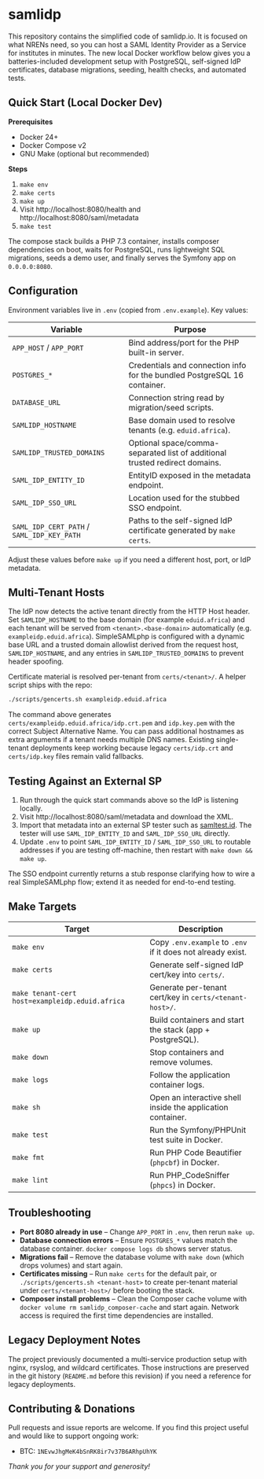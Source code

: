 # samlidp

This repository contains the simplified code of samlidp.io. It is focused on what NRENs need, so you can host a SAML Identity Provider as a Service for institutes in minutes. The new local Docker workflow below gives you a batteries-included development setup with PostgreSQL, self-signed IdP certificates, database migrations, seeding, health checks, and automated tests.

## Quick Start (Local Docker Dev)

**Prerequisites**
- Docker 24+
- Docker Compose v2
- GNU Make (optional but recommended)

**Steps**
1. `make env`
2. `make certs`
3. `make up`
4. Visit http://localhost:8080/health and http://localhost:8080/saml/metadata
5. `make test`

The compose stack builds a PHP 7.3 container, installs composer dependencies on boot, waits for PostgreSQL, runs lightweight SQL migrations, seeds a demo user, and finally serves the Symfony app on `0.0.0.0:8080`.

## Configuration

Environment variables live in `.env` (copied from `.env.example`). Key values:

| Variable | Purpose |
|----------|---------|
| `APP_HOST` / `APP_PORT` | Bind address/port for the PHP built-in server. |
| `POSTGRES_*` | Credentials and connection info for the bundled PostgreSQL 16 container. |
| `DATABASE_URL` | Connection string read by migration/seed scripts. |
| `SAMLIDP_HOSTNAME` | Base domain used to resolve tenants (e.g. `eduid.africa`). |
| `SAMLIDP_TRUSTED_DOMAINS` | Optional space/comma-separated list of additional trusted redirect domains. |
| `SAML_IDP_ENTITY_ID` | EntityID exposed in the metadata endpoint. |
| `SAML_IDP_SSO_URL` | Location used for the stubbed SSO endpoint. |
| `SAML_IDP_CERT_PATH` / `SAML_IDP_KEY_PATH` | Paths to the self-signed IdP certificate generated by `make certs`. |

Adjust these values before `make up` if you need a different host, port, or IdP metadata.

## Multi-Tenant Hosts

The IdP now detects the active tenant directly from the HTTP Host header. Set `SAMLIDP_HOSTNAME` to the base domain (for example `eduid.africa`) and each tenant will be served from `<tenant>.<base-domain>` automatically (e.g. `exampleidp.eduid.africa`). SimpleSAMLphp is configured with a dynamic base URL and a trusted domain allowlist derived from the request host, `SAMLIDP_HOSTNAME`, and any entries in `SAMLIDP_TRUSTED_DOMAINS` to prevent header spoofing.

Certificate material is resolved per-tenant from `certs/<tenant>/`. A helper script ships with the repo:

```bash
./scripts/gencerts.sh exampleidp.eduid.africa
```

The command above generates `certs/exampleidp.eduid.africa/idp.crt.pem` and `idp.key.pem` with the correct Subject Alternative Name. You can pass additional hostnames as extra arguments if a tenant needs multiple DNS names. Existing single-tenant deployments keep working because legacy `certs/idp.crt` and `certs/idp.key` files remain valid fallbacks.

## Testing Against an External SP

1. Run through the quick start commands above so the IdP is listening locally.
2. Visit http://localhost:8080/saml/metadata and download the XML.
3. Import that metadata into an external SP tester such as [samltest.id](https://samltest.id). The tester will use `SAML_IDP_ENTITY_ID` and `SAML_IDP_SSO_URL` directly.
4. Update `.env` to point `SAML_IDP_ENTITY_ID` / `SAML_IDP_SSO_URL` to routable addresses if you are testing off-machine, then restart with `make down && make up`.

The SSO endpoint currently returns a stub response clarifying how to wire a real SimpleSAMLphp flow; extend it as needed for end-to-end testing.

## Make Targets

| Target | Description |
|--------|-------------|
| `make env` | Copy `.env.example` to `.env` if it does not already exist. |
| `make certs` | Generate self-signed IdP cert/key into `certs/`. |
| `make tenant-cert host=exampleidp.eduid.africa` | Generate per-tenant cert/key in `certs/<tenant-host>/`. |
| `make up` | Build containers and start the stack (app + PostgreSQL). |
| `make down` | Stop containers and remove volumes. |
| `make logs` | Follow the application container logs. |
| `make sh` | Open an interactive shell inside the application container. |
| `make test` | Run the Symfony/PHPUnit test suite in Docker. |
| `make fmt` | Run PHP Code Beautifier (`phpcbf`) in Docker. |
| `make lint` | Run PHP_CodeSniffer (`phpcs`) in Docker. |

## Troubleshooting

- **Port 8080 already in use** – Change `APP_PORT` in `.env`, then rerun `make up`.
- **Database connection errors** – Ensure `POSTGRES_*` values match the database container. `docker compose logs db` shows server status.
- **Migrations fail** – Remove the database volume with `make down` (which drops volumes) and start again.
- **Certificates missing** – Run `make certs` for the default pair, or `./scripts/gencerts.sh <tenant-host>` to create per-tenant material under `certs/<tenant-host>/` before booting the stack.
- **Composer install problems** – Clean the Composer cache volume with `docker volume rm samlidp_composer-cache` and start again. Network access is required the first time dependencies are installed.

## Legacy Deployment Notes

The project previously documented a multi-service production setup with nginx, rsyslog, and wildcard certificates. Those instructions are preserved in the git history (`README.md` before this revision) if you need a reference for legacy deployments.

## Contributing & Donations

Pull requests and issue reports are welcome. If you find this project useful and would like to support ongoing work:

- BTC: `1NEvwJhgMeK4bSnRK8ir7v37B6ARhpUhYK`

*Thank you for your support and generosity!*

